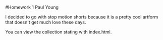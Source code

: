 #Homework 1
Paul Young

I decided to go with stop motion shorts because it is a pretty cool artform that doesn't get much love these days. 

You can view the collection stating with index.html. 
